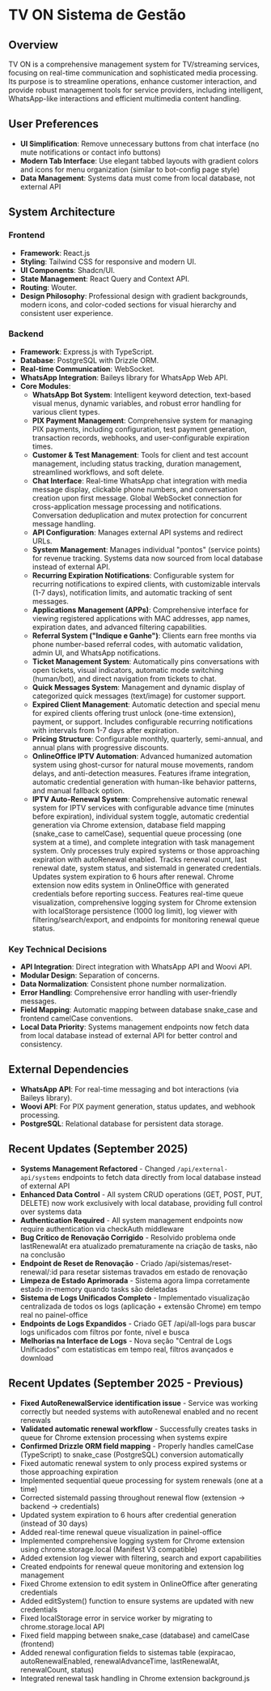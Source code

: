 # TV ON Sistema de Gestão

## Overview
TV ON is a comprehensive management system for TV/streaming services, focusing on real-time communication and sophisticated media processing. Its purpose is to streamline operations, enhance customer interaction, and provide robust management tools for service providers, including intelligent, WhatsApp-like interactions and efficient multimedia content handling.

## User Preferences
- **UI Simplification**: Remove unnecessary buttons from chat interface (no mute notifications or contact info buttons)
- **Modern Tab Interface**: Use elegant tabbed layouts with gradient colors and icons for menu organization (similar to bot-config page style)
- **Data Management**: Systems data must come from local database, not external API

## System Architecture

### Frontend
- **Framework**: React.js
- **Styling**: Tailwind CSS for responsive and modern UI.
- **UI Components**: Shadcn/UI.
- **State Management**: React Query and Context API.
- **Routing**: Wouter.
- **Design Philosophy**: Professional design with gradient backgrounds, modern icons, and color-coded sections for visual hierarchy and consistent user experience.

### Backend
- **Framework**: Express.js with TypeScript.
- **Database**: PostgreSQL with Drizzle ORM.
- **Real-time Communication**: WebSocket.
- **WhatsApp Integration**: Baileys library for WhatsApp Web API.
- **Core Modules**:
    - **WhatsApp Bot System**: Intelligent keyword detection, text-based visual menus, dynamic variables, and robust error handling for various client types.
    - **PIX Payment Management**: Comprehensive system for managing PIX payments, including configuration, test payment generation, transaction records, webhooks, and user-configurable expiration times.
    - **Customer & Test Management**: Tools for client and test account management, including status tracking, duration management, streamlined workflows, and soft delete.
    - **Chat Interface**: Real-time WhatsApp chat integration with media message display, clickable phone numbers, and conversation creation upon first message. Global WebSocket connection for cross-application message processing and notifications. Conversation deduplication and mutex protection for concurrent message handling.
    - **API Configuration**: Manages external API systems and redirect URLs.
    - **System Management**: Manages individual "pontos" (service points) for revenue tracking. Systems data now sourced from local database instead of external API.
    - **Recurring Expiration Notifications**: Configurable system for recurring notifications to expired clients, with customizable intervals (1-7 days), notification limits, and automatic tracking of sent messages.
    - **Applications Management (APPs)**: Comprehensive interface for viewing registered applications with MAC addresses, app names, expiration dates, and advanced filtering capabilities.
    - **Referral System ("Indique e Ganhe")**: Clients earn free months via phone number-based referral codes, with automatic validation, admin UI, and WhatsApp notifications.
    - **Ticket Management System**: Automatically pins conversations with open tickets, visual indicators, automatic mode switching (human/bot), and direct navigation from tickets to chat.
    - **Quick Messages System**: Management and dynamic display of categorized quick messages (text/image) for customer support.
    - **Expired Client Management**: Automatic detection and special menu for expired clients offering trust unlock (one-time extension), payment, or support. Includes configurable recurring notifications with intervals from 1-7 days after expiration.
    - **Pricing Structure**: Configurable monthly, quarterly, semi-annual, and annual plans with progressive discounts.
    - **OnlineOffice IPTV Automation**: Advanced humanized automation system using ghost-cursor for natural mouse movements, random delays, and anti-detection measures. Features iframe integration, automatic credential generation with human-like behavior patterns, and manual fallback option.
    - **IPTV Auto-Renewal System**: Comprehensive automatic renewal system for IPTV services with configurable advance time (minutes before expiration), individual system toggle, automatic credential generation via Chrome extension, database field mapping (snake_case to camelCase), sequential queue processing (one system at a time), and complete integration with task management system. Only processes truly expired systems or those approaching expiration with autoRenewal enabled. Tracks renewal count, last renewal date, system status, and sistemaId in generated credentials. Updates system expiration to 6 hours after renewal. Chrome extension now edits system in OnlineOffice with generated credentials before reporting success. Features real-time queue visualization, comprehensive logging system for Chrome extension with localStorage persistence (1000 log limit), log viewer with filtering/search/export, and endpoints for monitoring renewal queue status.

### Key Technical Decisions
- **API Integration**: Direct integration with WhatsApp API and Woovi API.
- **Modular Design**: Separation of concerns.
- **Data Normalization**: Consistent phone number normalization.
- **Error Handling**: Comprehensive error handling with user-friendly messages.
- **Field Mapping**: Automatic mapping between database snake_case and frontend camelCase conventions.
- **Local Data Priority**: Systems management endpoints now fetch data from local database instead of external API for better control and consistency.

## External Dependencies
- **WhatsApp API**: For real-time messaging and bot interactions (via Baileys library).
- **Woovi API**: For PIX payment generation, status updates, and webhook processing.
- **PostgreSQL**: Relational database for persistent data storage.

## Recent Updates (September 2025)
- **Systems Management Refactored** - Changed `/api/external-api/systems` endpoints to fetch data directly from local database instead of external API
- **Enhanced Data Control** - All system CRUD operations (GET, POST, PUT, DELETE) now work exclusively with local database, providing full control over systems data
- **Authentication Required** - All system management endpoints now require authentication via checkAuth middleware
- **Bug Crítico de Renovação Corrigido** - Resolvido problema onde lastRenewalAt era atualizado prematuramente na criação de tasks, não na conclusão
- **Endpoint de Reset de Renovação** - Criado /api/sistemas/reset-renewal/:id para resetar sistemas travados em estado de renovação
- **Limpeza de Estado Aprimorada** - Sistema agora limpa corretamente estado in-memory quando tasks são deletadas
- **Sistema de Logs Unificados Completo** - Implementado visualização centralizada de todos os logs (aplicação + extensão Chrome) em tempo real no painel-office
- **Endpoints de Logs Expandidos** - Criado GET /api/all-logs para buscar logs unificados com filtros por fonte, nível e busca
- **Melhorias na Interface de Logs** - Nova seção "Central de Logs Unificados" com estatísticas em tempo real, filtros avançados e download

## Recent Updates (September 2025 - Previous)
- **Fixed AutoRenewalService identification issue** - Service was working correctly but needed systems with autoRenewal enabled and no recent renewals
- **Validated automatic renewal workflow** - Successfully creates tasks in queue for Chrome extension processing when systems expire
- **Confirmed Drizzle ORM field mapping** - Properly handles camelCase (TypeScript) to snake_case (PostgreSQL) conversion automatically
- Fixed automatic renewal system to only process expired systems or those approaching expiration
- Implemented sequential queue processing for system renewals (one at a time)
- Corrected sistemaId passing throughout renewal flow (extension -> backend -> credentials)
- Updated system expiration to 6 hours after credential generation (instead of 30 days)
- Added real-time renewal queue visualization in painel-office
- Implemented comprehensive logging system for Chrome extension using chrome.storage.local (Manifest V3 compatible)
- Added extension log viewer with filtering, search and export capabilities
- Created endpoints for renewal queue monitoring and extension log management
- Fixed Chrome extension to edit system in OnlineOffice after generating credentials
- Added editSystem() function to ensure systems are updated with new credentials
- Fixed localStorage error in service worker by migrating to chrome.storage.local API
- Fixed field mapping between snake_case (database) and camelCase (frontend)
- Added renewal configuration fields to sistemas table (expiracao, autoRenewalEnabled, renewalAdvanceTime, lastRenewalAt, renewalCount, status)
- Integrated renewal task handling in Chrome extension background.js